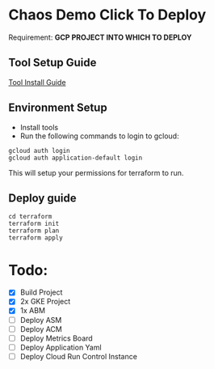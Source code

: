 # Chaos Demo Click To Deploy

Requirement: **GCP PROJECT INTO WHICH TO DEPLOY**

## Tool Setup Guide

[Tool Install Guide](tools/ReadMe.md)

## Environment Setup
* Install tools
* Run the following commands to login to gcloud:
```
gcloud auth login
gcloud auth application-default login
```

This will setup your permissions for terraform to run.

## Deploy guide
```
cd terraform
terraform init
terraform plan
terraform apply
```

# Todo:
- [x] Build Project
- [x] 2x GKE Project
- [x] 1x ABM
- [ ] Deploy ASM
- [ ] Deploy ACM
- [ ] Deploy Metrics Board
- [ ] Deploy Application Yaml
- [ ] Deploy Cloud Run Control Instance
